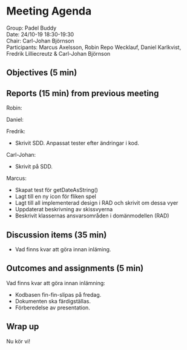# Meeting Agenda
Group: Padel Buddy  
Date: 24/10-19 18:30-19:30  
Chair: Carl-Johan Björnson  
Participants: Marcus Axelsson, Robin Repo Wecklauf, Daniel Karlkvist, Fredrik Lilliecreutz & Carl-Johan Björnson

## Objectives (5 min)


## Reports (15 min) from previous meeting

Robin: 

Daniel: 

Fredrik: 
- Skrivit SDD. Anpassat tester efter ändringar i kod. 

Carl-Johan: 
- Skrivit på SDD.

Marcus:
- Skapat test för getDateAsString()
- Lagt till en ny icon för fliken spel
- Lagt till all implementerad design i RAD och skrivit om dessa vyer
- Uppdaterat beskrivning av skissvyerna
- Beskrivit klassernas ansvarsområden i domänmodellen (RAD)

 
## Discussion items (35 min)
- Vad finns kvar att göra innan inläming. 

## Outcomes and assignments (5 min)
Vad finns kvar att göra innan inlämning:
- Kodbasen fin-fin-slipas på fredag.
- Dokumenten ska färdigställas.
- Förberedelse av presentation.

## Wrap up
Nu kör vi!
